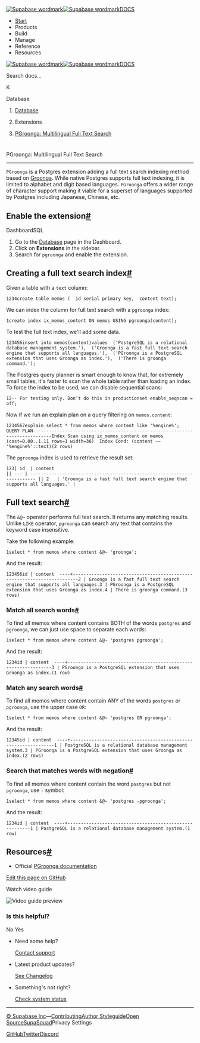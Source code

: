 [![Supabase wordmark](https://supabase.com/docs/_next/image?url=%2Fdocs%2Fsupabase-dark.svg&w=256&q=75&dpl=dpl_5BYG5BkQhU19GEfZfhcgAbeGcRQo)![Supabase wordmark](https://supabase.com/docs/_next/image?url=%2Fdocs%2Fsupabase-light.svg&w=256&q=75&dpl=dpl_5BYG5BkQhU19GEfZfhcgAbeGcRQo)DOCS](https://supabase.com/docs)

-   [Start](https://supabase.com/docs/guides/getting-started)
-   Products
-   Build
-   Manage
-   Reference
-   Resources

[![Supabase wordmark](https://supabase.com/docs/_next/image?url=%2Fdocs%2Fsupabase-dark.svg&w=256&q=75&dpl=dpl_5BYG5BkQhU19GEfZfhcgAbeGcRQo)![Supabase wordmark](https://supabase.com/docs/_next/image?url=%2Fdocs%2Fsupabase-light.svg&w=256&q=75&dpl=dpl_5BYG5BkQhU19GEfZfhcgAbeGcRQo)DOCS](https://supabase.com/docs)

Search docs...

K

Database

1.  [Database](https://supabase.com/docs/guides/database/overview)

3.  Extensions

5.  [PGroonga: Multilingual Full Text Search](https://supabase.com/docs/guides/database/extensions/pgroonga)

# 

PGroonga: Multilingual Full Text Search

* * *

`PGroonga` is a Postgres extension adding a full text search indexing method based on [Groonga](https://groonga.org). While native Postgres supports full text indexing, it is limited to alphabet and digit based languages. `PGroonga` offers a wider range of character support making it viable for a superset of languages supported by Postgres including Japanese, Chinese, etc.

## Enable the extension[#](#enable-the-extension)

DashboardSQL

1.  Go to the [Database](https://supabase.com/dashboard/project/_/database/tables) page in the Dashboard.
2.  Click on **Extensions** in the sidebar.
3.  Search for `pgroonga` and enable the extension.

## Creating a full text search index[#](#creating-a-full-text-search-index)

Given a table with a `text` column:

```
1234create table memos (  id serial primary key,  content text);
```

We can index the column for full text search with a `pgroonga` index:

```
1create index ix_memos_content ON memos USING pgroonga(content);
```

To test the full text index, we'll add some data.

```
123456insert into memos(content)values  ('PostgreSQL is a relational database management system.'),  ('Groonga is a fast full text search engine that supports all languages.'),  ('PGroonga is a PostgreSQL extension that uses Groonga as index.'),  ('There is groonga command.');
```

The Postgres query planner is smart enough to know that, for extremely small tables, it's faster to scan the whole table rather than loading an index. To force the index to be used, we can disable sequential scans:

```
12-- For testing only. Don't do this in productionset enable_seqscan = off;
```

Now if we run an explain plan on a query filtering on `memos.content`:

```
1234567explain select * from memos where content like '%engine%';                               QUERY PLAN-----------------------------------------------------------------------------Index Scan using ix_memos_content on memos  (cost=0.00..1.11 rows=1 width=36)  Index Cond: (content ~~ '%engine%'::text)(2 rows)
```

The `pgroonga` index is used to retrieve the result set:

```
123| id  | content                                                                  || --- | ------------------------------------------------------------------------ || 2   | 'Groonga is a fast full text search engine that supports all languages.' |
```

## Full text search[#](#full-text-search)

The `&@~` operator performs full text search. It returns any matching results. Unlike `LIKE` operator, `pgroonga` can search any text that contains the keyword case insensitive.

Take the following example:

```
1select * from memos where content &@~ 'groonga';
```

And the result:

```
123456id | content  ----+------------------------------------------------------------------------2 | Groonga is a fast full text search engine that supports all languages.3 | PGroonga is a PostgreSQL extension that uses Groonga as index.4 | There is groonga command.(3 rows)
```

### Match all search words[#](#match-all-search-words)

To find all memos where content contains BOTH of the words `postgres` and `pgroonga`, we can just use space to separate each words:

```
1select * from memos where content &@~ 'postgres pgroonga';
```

And the result:

```
1234id | content  ----+----------------------------------------------------------------3 | PGroonga is a PostgreSQL extension that uses Groonga as index.(1 row)
```

### Match any search words[#](#match-any-search-words)

To find all memos where content contain ANY of the words `postgres` or `pgroonga`, use the upper case `OR`:

```
1select * from memos where content &@~ 'postgres OR pgroonga';
```

And the result:

```
12345id | content  ----+----------------------------------------------------------------1 | PostgreSQL is a relational database management system.3 | PGroonga is a PostgreSQL extension that uses Groonga as index.(2 rows)
```

### Search that matches words with negation[#](#search-that-matches-words-with-negation)

To find all memos where content contain the word `postgres` but not `pgroonga`, use `-` symbol:

```
1select * from memos where content &@~ 'postgres -pgroonga';
```

And the result:

```
1234id | content  ----+--------------------------------------------------------1 | PostgreSQL is a relational database management system.(1 row)
```

## Resources[#](#resources)

-   Official [PGroonga documentation](https://pgroonga.github.io/tutorial/)

[Edit this page on GitHub](https://github.com/supabase/supabase/blob/master/apps/docs/content/guides/database/extensions/pgroonga.mdx)

Watch video guide

![Video guide preview](https://supabase.com/docs/_next/image?url=https%3A%2F%2Fimg.youtube.com%2Fvi%2FMmmv9g_MiBA%2F0.jpg&w=3840&q=75&dpl=dpl_5BYG5BkQhU19GEfZfhcgAbeGcRQo)

### Is this helpful?

No Yes

-   Need some help?
    
    [Contact support](https://supabase.com/support)
-   Latest product updates?
    
    [See Changelog](https://supabase.com/changelog)
-   Something's not right?
    
    [Check system status](https://status.supabase.com/)

* * *

[© Supabase Inc](https://supabase.com/)—[Contributing](https://github.com/supabase/supabase/blob/master/apps/docs/DEVELOPERS.md)[Author Styleguide](https://github.com/supabase/supabase/blob/master/apps/docs/CONTRIBUTING.md)[Open Source](https://supabase.com/open-source)[SupaSquad](https://supabase.com/supasquad)Privacy Settings

[GitHub](https://github.com/supabase/supabase)[Twitter](https://twitter.com/supabase)[Discord](https://discord.supabase.com/)